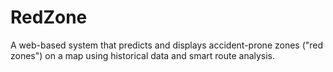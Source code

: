 # RedZone

A web-based system that predicts and displays accident-prone zones ("red zones") on a map using historical data and smart route analysis.

